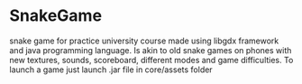 # SnakeGame
snake game for practice university course 
made using libgdx framework and java programming language.
Is akin to old snake games on phones with new textures,
sounds, scoreboard, different modes and game difficulties.
To launch a game just launch .jar file in core/assets folder
